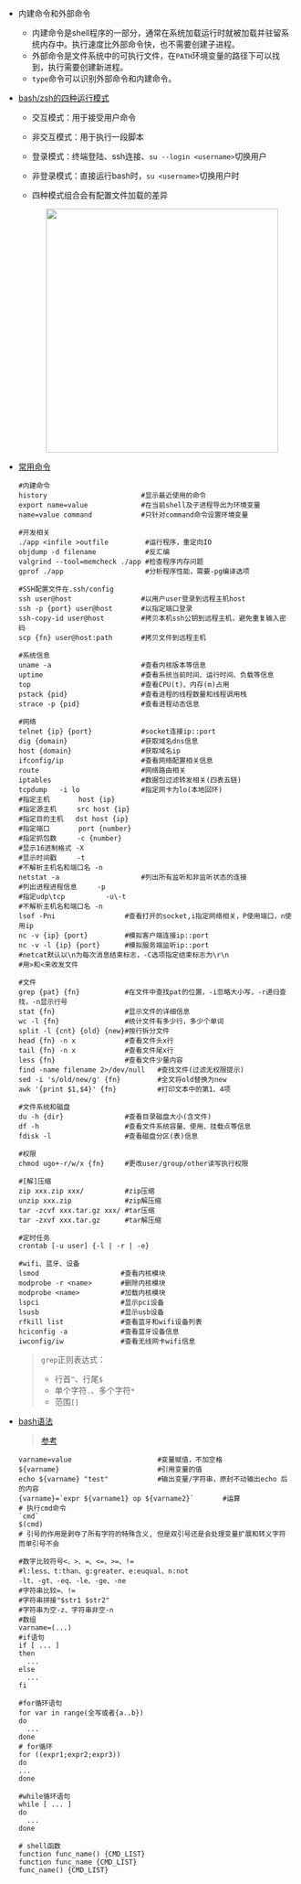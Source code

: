 * 内建命令和外部命令

  * 内建命令是shell程序的一部分，通常在系统加载运行时就被加载并驻留系统内存中。执行速度比外部命令快，也不需要创建子进程。
  * 外部命令是文件系统中的可执行文件，在`PATH`环境变量的路径下可以找到，执行需要创建新进程。
  * `type`命令可以识别外部命令和内建命令。
  
* [bash/zsh的四种运行模式](https://zhuanlan.zhihu.com/p/47819029)

  * 交互模式：用于接受用户命令
  
  * 非交互模式：用于执行一段脚本
  
  * 登录模式：终端登陆、ssh连接、`su --login <username>`切换用户
  
  * 非登录模式：直接运行bash时，`su <username>`切换用户时
  
  * 四种模式组合会有配置文件加载的差异
  
    <div align=center><img width="407" height="427" src="https://www.solipsys.co.uk/images/BashStartupFiles1.png"/></div>
  
* [常用命令](https://github.com/skywind3000/awesome-cheatsheets/blob/master/languages/bash.sh)

  ```shell
  #内建命令
  history                       #显示最近使用的命令
  export name=value             #在当前shell及子进程导出为环境变量
  name=value command            #只针对command命令设置环境变量
  
  #开发相关
  ./app <infile >outfile         #运行程序，重定向IO
  objdump -d filename            #反汇编
  valgrind --tool=memcheck ./app #检查程序内存问题
  gprof ./app                    #分析程序性能，需要-pg编译选项
  
  #SSH配置文件在.ssh/config
  ssh user@host                 #以用户user登录到远程主机host
  ssh -p {port} user@host       #以指定端口登录
  ssh-copy-id user@host         #拷贝本机ssh公钥到远程主机，避免重复输入密码
  scp {fn} user@host:path       #拷贝文件到远程主机
  
  #系统信息
  uname -a                      #查看内核版本等信息
  uptime                        #查看系统当前时间、运行时间、负载等信息
  top                           #查看CPU(t)、内存(m)占用
  pstack {pid}                  #查看进程的线程数量和线程调用栈
  strace -p {pid}               #查看进程动态信息
  
  #网络
  telnet {ip} {port}            #socket连接ip::port
  dig {domain}                  #获取域名dns信息
  host {domain}                 #获取域名ip
  ifconfig/ip                   #查看网络配置相关信息
  route                         #网络路由相关
  iptables                      #数据包过滤转发相关(四表五链)
  tcpdump   -i lo               #指定网卡为lo(本地回环)
  #指定主机       host {ip} 
  #指定源主机     src host {ip}
  #指定目的主机   dst host {ip}
  #指定端口       port {number}
  #指定抓包数     -c {number}
  #显示16进制格式 -X
  #显示时间戳     -t
  #不解析主机名和端口名 -n
  netstat -a                    #列出所有监听和非监听状态的连接
  #列出进程进程信息     -p
  #指定udp\tcp          -u\-t
  #不解析主机名和端口名 -n
  lsof -Pni                 #查看打开的socket,i指定网络相关，P使用端口，n使用ip
  nc -v {ip} {port}         #模拟客户端连接ip::port
  nc -v -l {ip} {port}      #模拟服务端监听ip::port
  #netcat默认以\n为每次消息结束标志，-C选项指定结束标志为\r\n
  #用>和<来收发文件
  
  #文件
  grep {pat} {fn}           #在文件中查找pat的位置，-i忽略大小写，-r递归查找，-n显示行号
  stat {fn}                 #显示文件的详细信息
  wc -l {fn}                #统计文件有多少行，多少个单词
  split -l {cnt} {old} {new}#按行拆分文件
  head {fn} -n x            #查看文件头x行
  tail {fn} -n x            #查看文件尾x行
  less {fn}                 #查看文件少量内容
  find -name filename 2>/dev/null   #查找文件(过滤无权限提示)
  sed -i 's/old/new/g' {fn}         #全文将old替换为new
  awk '{print $1,$4}' {fn}          #打印文本中的第1、4项
  
  #文件系统和磁盘
  du -h {dir}               #查看目录磁盘大小(含文件)
  df -h                     #查看文件系统容量、使用、挂载点等信息
  fdisk -l                  #查看磁盘分区(表)信息
  
  #权限
  chmod ugo+-r/w/x {fn}     #更改user/group/other读写执行权限
  
  #[解]压缩
  zip xxx.zip xxx/          #zip压缩
  unzip xxx.zip             #zip解压缩
  tar -zcvf xxx.tar.gz xxx/ #tar压缩
  tar -zxvf xxx.tar.gz      #tar解压缩
  
  #定时任务
  crontab [-u user] {-l | -r | -e}
  
  #wifi、蓝牙、设备
  lsmod                    #查看内核模块
  modprobe -r <name>       #删除内核模块
  modprobe <name>          #加载内核模块
  lspci                    #显示pci设备
  lsusb                    #显示usb设备
  rfkill list              #查看蓝牙和wifi设备列表
  hciconfig -a             #查看蓝牙设备信息
  iwconfig/iw              #查看无线网卡wifi信息
  ```
  
  > `grep`正则表达式：
  >
  > * 行首`^`、行尾`$`
  > * 单个字符`.`、多个字符`*`
  > * 范围`[]`
  
* [bash语法](https://github.com/skywind3000/awesome-cheatsheets/blob/master/languages/bash.sh)

  > [参考](https://www.junmajinlong.com/shell/index/)

  ```shell
  varname=value                     #变量赋值，不加空格
  ${varname}                        #引用变量的值
  echo ${varname} "test"            #输出变量/字符串，原封不动输出echo 后的内容
  {varname}=`expr ${varname1} op ${varname2}`       #运算
  # 执行cmd命令
  `cmd`
  $(cmd)
  # 引号的作用是剥夺了所有字符的特殊含义, 但是双引号还是会处理变量扩展和转义字符而单引号不会
  
  #数字比较符号<、>、=、<=、>=、!=
  #l:less、t:than、g:greater、e:euqual、n:not
  -lt、-gt、-eq、-le、-ge、-ne
  #字符串比较=、!=
  #字符串拼接"$str1 $str2"
  #字符串为空-z、字符串非空-n
  #数组
  varname=(...)
  #if语句
  if [ ... ]
  then
    ...
  else
    ...
  fi
  
  #for循环语句
  for var in range(全写或者{a..b})
  do
    ...
  done
  # for循环
  for ((expr1;expr2;expr3))
  do
  ...
  done
  
  #while循环语句
  while [ ... ]
  do
    ...
  done
  
  # shell函数
  function func_name() {CMD_LIST}
  function func_name {CMD_LIST}
  func_name() {CMD_LIST}
  ```
